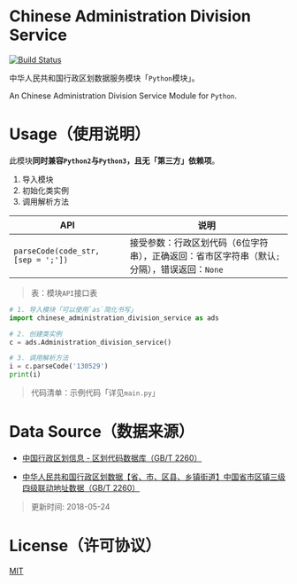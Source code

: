 # Chinese Administration Division Service

[![Build Status](https://travis-ci.com/zihengCat/chinese-administration-division-service.svg?branch=master)](https://travis-ci.com/zihengCat/chinese-administration-division-service)

中华人民共和国行政区划数据服务模块「`Python`模块」。

An Chinese Administration Division Service Module for `Python`.

# Usage（使用说明）

此模块**同时兼容`Python2`与`Python3`，且无「第三方」依赖项**。

1. 导入模块
2. 初始化类实例
3. 调用解析方法

| API                   | 说明           |
| --------------------- | -------------- |
| `parseCode(code_str, [sep = ';'])` | 接受参数：行政区划代码（6位字符串），正确返回：省市区字符串（默认`;`分隔），错误返回：`None` |

> 表：模块`API`接口表

```python
# 1. 导入模块「可以使用`as`简化书写」
import chinese_administration_division_service as ads

# 2. 创建类实例
c = ads.Administration_division_service()

# 3. 调用解析方法
i = c.parseCode('130529')
print(i)
```
> 代码清单：示例代码「详见`main.py`」

# Data Source（数据来源）

- [中国行政区划信息 - 区划代码数据库（GB/T 2260）](https://github.com/JasonBoy/china-location)

- [中华人民共和国行政区划数据【省、市、区县、乡镇街道】中国省市区镇三级四级联动地址数据（GB/T 2260）](https://github.com/mumuy/data_location)

> 更新时间: 2018-05-24

# License（许可协议）

[MIT](./LICENSE)

